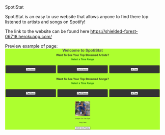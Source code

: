 SpotiStat

SpotiStat is an easy to use website that allows anyone to find there top listened to artists and songs on Spotify!

The link to the website can be found here https://shielded-forest-06718.herokuapp.com/

Preview example of page:
![alt text](https://github.com/MatthewCurtis4/SpotiStat/blob/master/express/preview.png)

